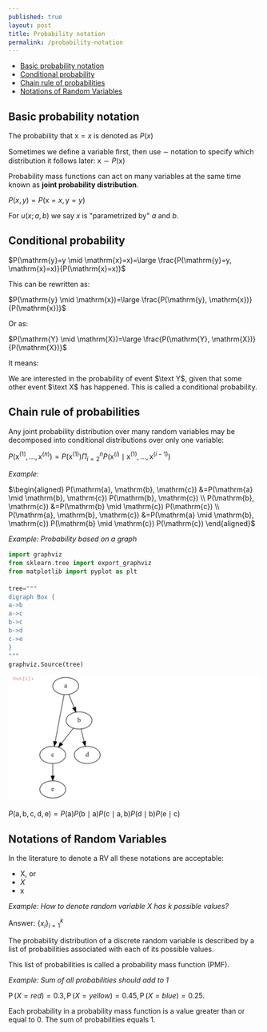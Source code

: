 ```yaml
---
published: true
layout: post
title: Probability notation
permalink: /probability-notation
---
```

- [Basic probability notation](#basic-probability-notation)
- [Conditional probability](#conditional-probability)
- [Chain rule of probabilities](#chain-rule-of-probabilities)
- [Notations of Random Variables](#notations-of-random-variables)

## Basic probability notation
The probability that $\mathrm x = x$ is denoted as $P(x)$

Sometimes we deﬁne a variable ﬁrst, then use $\sim$ notation to
specify which distribution it follows later: $\mathrm x ∼ P(\mathrm x)$

Probability mass functions can act on many variables at the same time known as **joint probability distribution**. 

$P(x, y) = P(\mathrm x=x, \mathrm y=y)$

For $u(x;a, b)$ we say $x$ is "parametrized by" $a$ and $b$.

## Conditional probability

$P(\mathrm{y}=y \mid \mathrm{x}=x)=\large \frac{P(\mathrm{y}=y, \mathrm{x}=x)}{P(\mathrm{x}=x)}$

This can be rewritten as:

$P(\mathrm{y} \mid \mathrm{x})=\large \frac{P(\mathrm{y}, \mathrm{x})}{P(\mathrm{x})}$

Or as:

$P(\mathrm{Y} \mid \mathrm{X})=\large \frac{P(\mathrm{Y}, \mathrm{X})}{P(\mathrm{X})}$


It means:

We are interested in the probability of event $\text Y$, given that some
other event $\text X$ has happened. This is called a conditional probability.


## Chain rule of probabilities

Any joint probability distribution over many random variables may be decomposed
into conditional distributions over only one variable:

$P\left(\mathrm{x}^{(1)}, \ldots, \mathrm{x}^{(n)}\right)=P\left(\mathrm{x}^{(1)}\right) \Pi_{i=2}^{n} P\left(\mathrm{x}^{(i)} \mid \mathrm{x}^{(1)}, \ldots, \mathrm{x}^{(i-1)}\right)$

_Example:_

$\begin{aligned} P(\mathrm{a}, \mathrm{b}, \mathrm{c}) &=P(\mathrm{a} \mid \mathrm{b}, \mathrm{c}) P(\mathrm{b}, \mathrm{c}) \\ P(\mathrm{b}, \mathrm{c}) &=P(\mathrm{b} \mid \mathrm{c}) P(\mathrm{c}) \\ P(\mathrm{a}, \mathrm{b}, \mathrm{c}) &=P(\mathrm{a} \mid \mathrm{b}, \mathrm{c}) P(\mathrm{b} \mid \mathrm{c}) P(\mathrm{c}) \end{aligned}$

_Example: Probability based on a graph_

```python
import graphviz
from sklearn.tree import export_graphviz
from matplotlib import pyplot as plt

tree="""
digraph Box {
a->b 
a->c 
b->c
b->d
c->e
}
"""
graphviz.Source(tree)
```
![graphviz](/images/2021/graph.png)


$P(\mathrm{a}, \mathrm{b}, \mathrm{c}, \mathrm{d}, \mathrm{e})=P(\mathrm{a}) P(\mathrm{b} \mid \mathrm{a}) P(\mathrm{c} \mid \mathrm{a}, \mathrm{b}) P(\mathrm{d} \mid \mathrm{b}) P(\mathrm{e} \mid \mathrm{c})$


## Notations of Random Variables

In the literature to denote a RV all these notations are acceptable:

* $\mathrm X$, or
* $X$
* $\mathrm x$

_Example: How to denote random variable $X$ has $k$ possible values?_

Answer:
$\{x_i\}_{i=1}^k$


The probability distribution of a discrete random variable is described by a list of probabilities associated with each of its possible values. 

This list of probabilities is called a probability mass function (PMF).

_Example: Sum of all probabilities should add to 1_

$\operatorname{P}(X = red) = 0.3, \operatorname{P}(X = yellow) = 0.45, \operatorname{P}(X = blue) = 0.25$.

Each probability in a probability mass function is a value greater than or equal
to 0. The sum of probabilities equals 1.